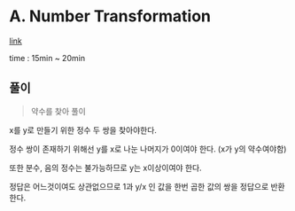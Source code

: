 # A. Number Transformation

[link](https://codeforces.com/contest/1674/problem/A)

time : 15min ~ 20min

## 풀이

> 약수를 찾아 풀이

x를 y로 만들기 위한 정수 두 쌍을 찾아야한다.

정수 쌍이 존재하기 위해선 y를 x로 나눈 나머지가 0이여야 한다. (x가 y의 약수여야함)

또한 분수, 음의 정수는 불가능하므로 y는 x이상이여야 한다.

정답은 어느것이여도 상관없으므로 1과 y/x 인 값을 한번 곱한 값의 쌍을 정답으로 반환한다.